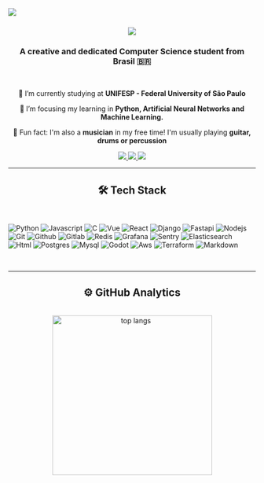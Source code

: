 <img align="left" src="https://komarev.com/ghpvc/?username=TalesMiguel&color=blue&style=flat-square" />

<h1 align="center">
    <img src="https://readme-typing-svg.herokuapp.com/?font=Righteous&size=35&center=true&vCenter=true&width=500&height=70&duration=4000&lines=Hi+There!+👋;+I'm+Tales+Miguel!;" />
</h1>

<h3 align="center">A creative and dedicated Computer Science student from Brasil 🇧🇷</h3>

<br/>

<div align="center">
 
 🔭 I’m currently studying at **UNIFESP - Federal University of São Paulo**
 
 🌱 I’m focusing my learning in **Python, Artificial Neural Networks and Machine Learning.**
 
 🎸 Fun fact: I'm also a **musician** in my free time! I'm usually playing **guitar, drums or percussion**

 </div>
 
<div align="center"> 
  <a href="mailto:talesmz@hotmail.com">
    <img src="https://img.shields.io/badge/Email-333333?style=for-the-badge&logo=gmail&logoColor=red" />
  </a>
  <a href="https://www.linkedin.com/in/tales-miguel-5a08901bb/" target="_blank">
    <img src="https://img.shields.io/badge/LinkedIn-0077B5?style=for-the-badge&logo=linkedin&logoColor=white" target="_blank" />
  </a>
  <a href="https://linktr.ee/talesmiguel" target="_blank">
     <img src="https://img.shields.io/badge/-Linktree-43E55E?style=for-the-badge&logo=linktree&logoColor=white" target="_blank" />
  </a>
</div>

 <hr/>
 
<h2 align="center">🛠 Tech Stack </h2>

<br/>

![Python](https://img.shields.io/badge/-Python-05122A?style=for-the-badge&logo=Python)
![Javascript](https://img.shields.io/badge/-JavaScript-05122A?style=for-the-badge&logo=javascript)
![C](https://img.shields.io/badge/-C-05122A?style=for-the-badge&logo=C)
![Vue](https://img.shields.io/badge/-Vue-05122A?style=for-the-badge&logo=vuedotjs)
![React](https://img.shields.io/badge/-React-05122A?style=for-the-badge&logo=React)
![Django](https://img.shields.io/badge/-Django-05122A?style=for-the-badge&logo=Django)
![Fastapi](https://img.shields.io/badge/-Fastapi-05122A?style=for-the-badge&logo=Fastapi)
![Nodejs](https://img.shields.io/badge/-Nodejs-05122A?style=for-the-badge&logo=Node.js)
![Git](https://img.shields.io/badge/-Git-05122A?style=for-the-badge&logo=Git)
![Github](https://img.shields.io/badge/-Github-05122A?style=for-the-badge&logo=Github)
![Gitlab](https://img.shields.io/badge/-Gitlab-05122A?style=for-the-badge&logo=Gitlab)
![Redis](https://img.shields.io/badge/-Redis-05122A?style=for-the-badge&logo=Redis)
![Grafana](https://img.shields.io/badge/-Grafana-05122A?style=for-the-badge&logo=Grafana)
![Sentry](https://img.shields.io/badge/-Sentry-05122A?style=for-the-badge&logo=sentry)
![Elasticsearch](https://img.shields.io/badge/-Elasticsearch-05122A?style=for-the-badge&logo=Elasticsearch)
![Html](https://img.shields.io/badge/-Html-05122A?style=for-the-badge&logo=html5)
![Postgres](https://img.shields.io/badge/-Postgres-05122A?style=for-the-badge&logo=postgresql)
![Mysql](https://img.shields.io/badge/-Mysql-05122A?style=for-the-badge&logo=mysql)
![Godot](https://img.shields.io/badge/-Godot-05122A?style=for-the-badge&logo=godot%20engine)
![Aws](https://img.shields.io/badge/-Aws-05122A?style=for-the-badge&logo=amazonaws)
![Terraform](https://img.shields.io/badge/-Terraform-05122A?style=for-the-badge&logo=terraform)
![Markdown](https://img.shields.io/badge/-Markdown-05122A?style=for-the-badge&logo=Markdown)

<!--
<div align="center">
    <img src="https://skillicons.dev/icons?i=python,javascript,c,vue,react,django,fastapi,java,nodejs,git,github,gitlab,redis,grafana,sentry,elasticsearch,html,postgres,mysql,godot,aws,terraform&theme=dark&perline=11" /><br>
</div>
-->

<br/>
<hr/>

<h2 align="center">⚙ GitHub Analytics </h2>
<br/>
<div align=center>
  <img width=325 align="center" src="https://github-readme-stats.vercel.app/api/top-langs/?username=TalesMiguel&hide=HTML&langs_count=8&layout=compact&theme=react&border_radius=10&size_weight=0.5&count_weight=0.5&exclude_repo=github-readme-stats" alt="top langs" />
</div>

<br/><br/>
